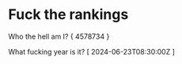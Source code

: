 # Fuck the rankings

Who the hell am I?
{ 4578734 }

What fucking year is it?
[ 2024-06-23T08:30:00Z ]
